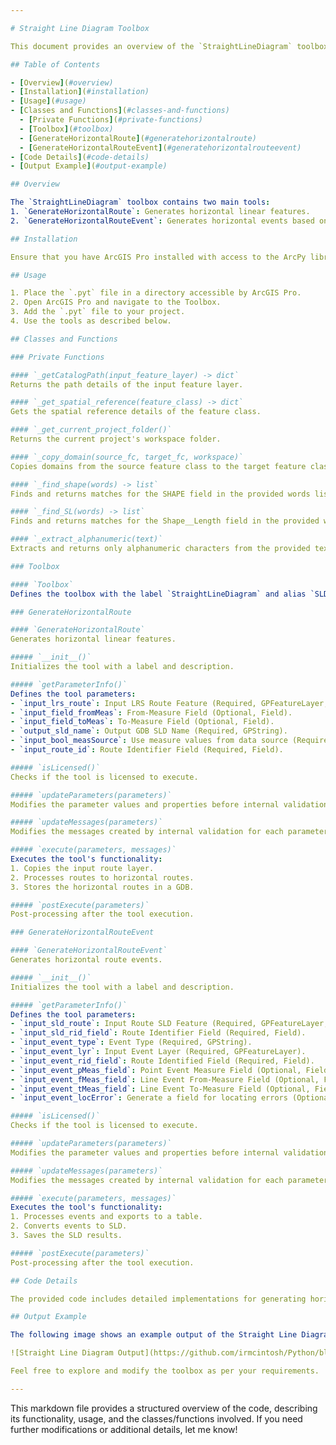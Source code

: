 ```yaml
---

# Straight Line Diagram Toolbox

This document provides an overview of the `StraightLineDiagram` toolbox, which includes tools for generating horizontal routes and route events using ArcPy.

## Table of Contents

- [Overview](#overview)
- [Installation](#installation)
- [Usage](#usage)
- [Classes and Functions](#classes-and-functions)
  - [Private Functions](#private-functions)
  - [Toolbox](#toolbox)
  - [GenerateHorizontalRoute](#generatehorizontalroute)
  - [GenerateHorizontalRouteEvent](#generatehorizontalrouteevent)
- [Code Details](#code-details)
- [Output Example](#output-example)

## Overview

The `StraightLineDiagram` toolbox contains two main tools:
1. `GenerateHorizontalRoute`: Generates horizontal linear features.
2. `GenerateHorizontalRouteEvent`: Generates horizontal events based on the routes.

## Installation

Ensure that you have ArcGIS Pro installed with access to the ArcPy library.

## Usage

1. Place the `.pyt` file in a directory accessible by ArcGIS Pro.
2. Open ArcGIS Pro and navigate to the Toolbox.
3. Add the `.pyt` file to your project.
4. Use the tools as described below.

## Classes and Functions

### Private Functions

#### `_getCatalogPath(input_feature_layer) -> dict`
Returns the path details of the input feature layer.

#### `_get_spatial_reference(feature_class) -> dict`
Gets the spatial reference details of the feature class.

#### `_get_current_project_folder()`
Returns the current project's workspace folder.

#### `_copy_domain(source_fc, target_fc, workspace)`
Copies domains from the source feature class to the target feature class.

#### `_find_shape(words) -> list`
Finds and returns matches for the SHAPE field in the provided words list.

#### `_find_SL(words) -> list`
Finds and returns matches for the Shape__Length field in the provided words list.

#### `_extract_alphanumeric(text)`
Extracts and returns only alphanumeric characters from the provided text.

### Toolbox

#### `Toolbox`
Defines the toolbox with the label `StraightLineDiagram` and alias `SLD`. It includes two tools: `GenerateHorizontalRoute` and `GenerateHorizontalRouteEvent`.

### GenerateHorizontalRoute

#### `GenerateHorizontalRoute`
Generates horizontal linear features.

##### `__init__()`
Initializes the tool with a label and description.

##### `getParameterInfo()`
Defines the tool parameters:
- `input_lrs_route`: Input LRS Route Feature (Required, GPFeatureLayer, POLYLINE).
- `input_field_fromMeas`: From-Measure Field (Optional, Field).
- `input_field_toMeas`: To-Measure Field (Optional, Field).
- `output_sld_name`: Output GDB SLD Name (Required, GPString).
- `input_bool_measSource`: Use measure values from data source (Required, Boolean).
- `input_route_id`: Route Identifier Field (Required, Field).

##### `isLicensed()`
Checks if the tool is licensed to execute.

##### `updateParameters(parameters)`
Modifies the parameter values and properties before internal validation.

##### `updateMessages(parameters)`
Modifies the messages created by internal validation for each parameter.

##### `execute(parameters, messages)`
Executes the tool's functionality:
1. Copies the input route layer.
2. Processes routes to horizontal routes.
3. Stores the horizontal routes in a GDB.

##### `postExecute(parameters)`
Post-processing after the tool execution.

### GenerateHorizontalRouteEvent

#### `GenerateHorizontalRouteEvent`
Generates horizontal route events.

##### `__init__()`
Initializes the tool with a label and description.

##### `getParameterInfo()`
Defines the tool parameters:
- `input_sld_route`: Input Route SLD Feature (Required, GPFeatureLayer, POLYLINE).
- `input_sld_rid_field`: Route Identifier Field (Required, Field).
- `input_event_type`: Event Type (Required, GPString).
- `input_event_lyr`: Input Event Layer (Required, GPFeatureLayer).
- `input_event_rid_field`: Route Identified Field (Required, Field).
- `input_event_pMeas_field`: Point Event Measure Field (Optional, Field).
- `input_event_fMeas_field`: Line Event From-Measure Field (Optional, Field).
- `input_event_tMeas_field`: Line Event To-Measure Field (Optional, Field).
- `input_event_locError`: Generate a field for locating errors (Optional, Boolean).

##### `isLicensed()`
Checks if the tool is licensed to execute.

##### `updateParameters(parameters)`
Modifies the parameter values and properties before internal validation.

##### `updateMessages(parameters)`
Modifies the messages created by internal validation for each parameter.

##### `execute(parameters, messages)`
Executes the tool's functionality:
1. Processes events and exports to a table.
2. Converts events to SLD.
3. Saves the SLD results.

##### `postExecute(parameters)`
Post-processing after the tool execution.

## Code Details

The provided code includes detailed implementations for generating horizontal routes and events. Key functions are defined to support data processing, including copying domains, handling spatial references, and creating route events.

## Output Example

The following image shows an example output of the Straight Line Diagram:

![Straight Line Diagram Output](https://github.com/irmcintosh/Python/blob/main/SLD_/sld.jpg)

Feel free to explore and modify the toolbox as per your requirements.

---
```


This markdown file provides a structured overview of the code, describing its functionality, usage, and the classes/functions involved. If you need further modifications or additional details, let me know!

